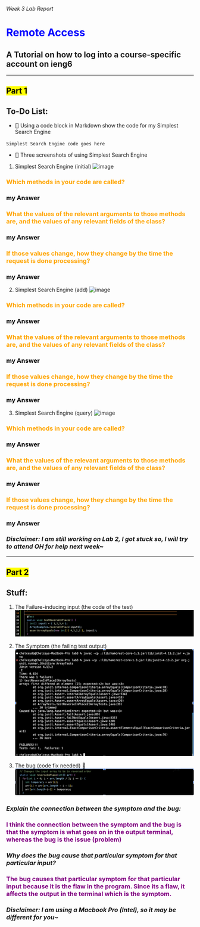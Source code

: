 *Week 3 Lab Report*
# <span style="color:blue">**Remote Access**</span>
## **A Tutorial on how to log into a course-specific account on ieng6**

***

## <mark >**Part 1**</mark> 
## **To-Do List:**
- [] Using a code block in Markdown show the code for my Simplest Search Engine

`Simplest Search Engine code goes here`

- [] Three screenshots of using Simplest Search Engine

1. Simplest Search Engine (initial)
![image](nothing.png)

### <span style="color:orange"> Which methods in your code are called? </span>
### <span style="color:black"> my Answer </span>

### <span style="color:orange"> What the values of the relevant arguments to those methods are, and the values of any relevant fields of the class? </span>
### <span style="color:black"> my Answer </span>

### <span style="color:orange"> If those values change, how they change by the time the request is done processing? </span>
### <span style="color:black"> my Answer </span>

2. Simplest Search Engine (add)
![image](nothing1.png)

### <span style="color:orange"> Which methods in your code are called? </span>
### <span style="color:black"> my Answer </span>

### <span style="color:orange"> What the values of the relevant arguments to those methods are, and the values of any relevant fields of the class? </span>
### <span style="color:black"> my Answer </span>

### <span style="color:orange"> If those values change, how they change by the time the request is done processing? </span>
### <span style="color:black"> my Answer </span>

3. Simplest Search Engine (query)
![image](nothing2.png)

### <span style="color:orange"> Which methods in your code are called? </span>
### <span style="color:black"> my Answer </span>

### <span style="color:orange"> What the values of the relevant arguments to those methods are, and the values of any relevant fields of the class? </span>
### <span style="color:black"> my Answer </span>

### <span style="color:orange"> If those values change, how they change by the time the request is done processing? </span>
### <span style="color:black"> my Answer </span>

### *Disclaimer: I am still working on Lab 2, I got stuck so, I will try to attend OH for help next week~* ###

***

## <mark >**Part 2**</mark> 
## **Stuff:**
1. The Failure-inducing input (the code of the test)
![image](W3Im1.png)

2. The Symptom (the failing test output)
![image](W3Im2.png)

3. The bug (code fix needed) :bug:
![image](W3Im3.png)

### <span style="color:crimson red"> *Explain the connection between the symptom and the bug:* </span>
### <span style="color:purple"> I think the connection between the symptom and the bug is that the symptom is what goes on in the output terminal, whereas the bug is the issue (problem) </span>

### <span style="color:crimson red"> *Why does the bug cause that particular symptom for that particular input?* </span>
### <span style="color:purple"> The bug causes that particular symptom for that particular input because it is the flaw in the program. Since its a flaw, it affects the output in the terminal which is the symptom. </span>


### *Disclaimer: I am using a Macbook Pro (Intel), so it may be different for you~* ###